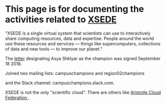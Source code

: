 # This page is for documenting the activities related to [XSEDE](https://www.xsede.org/)


"XSEDE is a single virtual system that scientists can use to interactively share computing resources, data and expertise. People around the world use these resources and services — things like supercomputers, collections of data and new tools — to improve our planet."


The [letter](https://github.com/Pomona-ITS/hpc/blob/master/projects/XSEDE/Pomona%20College%20Champion%20Signed.pdf) designating Asya Shklyar as the champion was signed September 18 2018.


Joined two mailing lists: campuschampions and region02champions


and the Slack channel: campuschampions.slack.com.


XSEDE is not the only "scientific cloud". There are others like [Aristotle Cloud Federation ](https://www.cac.cornell.edu/about/news/aristotle.aspx).
